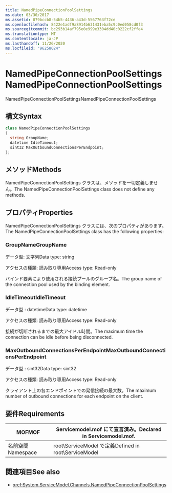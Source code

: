 ```yaml
---
title: NamedPipeConnectionPoolSettings
ms.date: 03/30/2017
ms.assetid: 079bccb8-54b5-4436-a43d-5567763f72ce
ms.openlocfilehash: 8422e1adf9a8914b631431eba5c9c0ed058cd0f3
ms.sourcegitcommit: bc293b14af795e0e999e3304dd40c0222cf2ffe4
ms.translationtype: MT
ms.contentlocale: ja-JP
ms.lasthandoff: 11/26/2020
ms.locfileid: "96258024"
---
```

# <a name="namedpipeconnectionpoolsettings"></a><span data-ttu-id="82432-102">NamedPipeConnectionPoolSettings</span><span class="sxs-lookup"><span data-stu-id="82432-102">NamedPipeConnectionPoolSettings</span></span>

<span data-ttu-id="82432-103">NamedPipeConnectionPoolSettings</span><span class="sxs-lookup"><span data-stu-id="82432-103">NamedPipeConnectionPoolSettings</span></span>  
  
## <a name="syntax"></a><span data-ttu-id="82432-104">構文</span><span class="sxs-lookup"><span data-stu-id="82432-104">Syntax</span></span>  
  
```csharp
class NamedPipeConnectionPoolSettings  
{  
  string GroupName;  
  datetime IdleTimeout;  
  sint32 MaxOutboundConnectionsPerEndpoint;  
};  
```  
  
## <a name="methods"></a><span data-ttu-id="82432-105">メソッド</span><span class="sxs-lookup"><span data-stu-id="82432-105">Methods</span></span>  

 <span data-ttu-id="82432-106">NamedPipeConnectionPoolSettings クラスは、メソッドを一切定義しません。</span><span class="sxs-lookup"><span data-stu-id="82432-106">The NamedPipeConnectionPoolSettings class does not define any methods.</span></span>  
  
## <a name="properties"></a><span data-ttu-id="82432-107">プロパティ</span><span class="sxs-lookup"><span data-stu-id="82432-107">Properties</span></span>  

 <span data-ttu-id="82432-108">NamedPipeConnectionPoolSettings クラスには、次のプロパティがあります。</span><span class="sxs-lookup"><span data-stu-id="82432-108">The NamedPipeConnectionPoolSettings class has the following properties:</span></span>  
  
### <a name="groupname"></a><span data-ttu-id="82432-109">GroupName</span><span class="sxs-lookup"><span data-stu-id="82432-109">GroupName</span></span>  

 <span data-ttu-id="82432-110">データ型: 文字列</span><span class="sxs-lookup"><span data-stu-id="82432-110">Data type: string</span></span>  
  
 <span data-ttu-id="82432-111">アクセスの種類: 読み取り専用</span><span class="sxs-lookup"><span data-stu-id="82432-111">Access type: Read-only</span></span>  
  
 <span data-ttu-id="82432-112">バインド要素により使用される接続プールのグループ名。</span><span class="sxs-lookup"><span data-stu-id="82432-112">The group name of the connection pool used by the binding element.</span></span>  
  
### <a name="idletimeout"></a><span data-ttu-id="82432-113">IdleTimeout</span><span class="sxs-lookup"><span data-stu-id="82432-113">IdleTimeout</span></span>  

 <span data-ttu-id="82432-114">データ型 : datetime</span><span class="sxs-lookup"><span data-stu-id="82432-114">Data type: datetime</span></span>  
  
 <span data-ttu-id="82432-115">アクセスの種類: 読み取り専用</span><span class="sxs-lookup"><span data-stu-id="82432-115">Access type: Read-only</span></span>  
  
 <span data-ttu-id="82432-116">接続が切断されるまでの最大アイドル時間。</span><span class="sxs-lookup"><span data-stu-id="82432-116">The maximum time the connection can be idle before being disconnected.</span></span>  
  
### <a name="maxoutboundconnectionsperendpoint"></a><span data-ttu-id="82432-117">MaxOutboundConnectionsPerEndpoint</span><span class="sxs-lookup"><span data-stu-id="82432-117">MaxOutboundConnectionsPerEndpoint</span></span>  

 <span data-ttu-id="82432-118">データ型 : sint32</span><span class="sxs-lookup"><span data-stu-id="82432-118">Data type: sint32</span></span>  
  
 <span data-ttu-id="82432-119">アクセスの種類: 読み取り専用</span><span class="sxs-lookup"><span data-stu-id="82432-119">Access type: Read-only</span></span>  
  
 <span data-ttu-id="82432-120">クライアント上の各エンドポイントでの発信接続の最大数。</span><span class="sxs-lookup"><span data-stu-id="82432-120">The maximum number of outbound connections for each endpoint on the client.</span></span>  
  
## <a name="requirements"></a><span data-ttu-id="82432-121">要件</span><span class="sxs-lookup"><span data-stu-id="82432-121">Requirements</span></span>  
  
|<span data-ttu-id="82432-122">MOF</span><span class="sxs-lookup"><span data-stu-id="82432-122">MOF</span></span>|<span data-ttu-id="82432-123">Servicemodel.mof にて宣言済み。</span><span class="sxs-lookup"><span data-stu-id="82432-123">Declared in Servicemodel.mof.</span></span>|  
|---------|-----------------------------------|  
|<span data-ttu-id="82432-124">名前空間</span><span class="sxs-lookup"><span data-stu-id="82432-124">Namespace</span></span>|<span data-ttu-id="82432-125">root\ServiceModel で定義</span><span class="sxs-lookup"><span data-stu-id="82432-125">Defined in root\ServiceModel</span></span>|  
  
## <a name="see-also"></a><span data-ttu-id="82432-126">関連項目</span><span class="sxs-lookup"><span data-stu-id="82432-126">See also</span></span>

- <xref:System.ServiceModel.Channels.NamedPipeConnectionPoolSettings>
